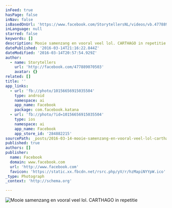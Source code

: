 ```yaml
---
inFeed: true
hasPage: false
inNav: false
isBasedOnUrl: 'https://www.facebook.com/StorytellersNL/videos/vb.477889070503/10156656915035504/?type=2&theater&notif_t=like'
inLanguage: null
starred: false
keywords: []
description: Mooie samenzang en vooral veel lol. CARTHAGO in repetitie
datePublished: '2016-03-14T21:16:22.844Z'
dateModified: '2016-03-14T20:57:54.929Z'
author:
  - name: Storytellers
    url: 'http://facebook.com/477889070503'
    avatar: {}
related: []
title: ''
app_links:
  - url: 'fb://photo/10156656915035504'
    type: android
    namespace: ai
    app_name: Facebook
    package: com.facebook.katana
  - url: 'fb://photo/?id=10156656915035504'
    type: ios
    namespace: ai
    app_name: Facebook
    app_store_id: '284882215'
sourcePath: _posts/2016-03-14-mooie-samenzang-en-vooral-veel-lol-carthago-in-repetitie.md
published: true
authors: []
publisher:
  name: Facebook
  domain: www.facebook.com
  url: 'http://www.facebook.com'
  favicon: 'https://static.xx.fbcdn.net/rsrc.php/yV/r/hzMapiNYYpW.ico'
_type: Photograph
_context: 'http://schema.org'

---
```

![Mooie samenzang en vooral veel lol&period; CARTHAGO in repetitie](https://scontent.xx.fbcdn.net/hvthumb-xpt1/v/t15.0-10/p228x119/12672684_10156656919675504_1050306448_n.jpg?oh=3dbb5c14e13989a74f5dc5016e12e96a&oe=5752F2DB)